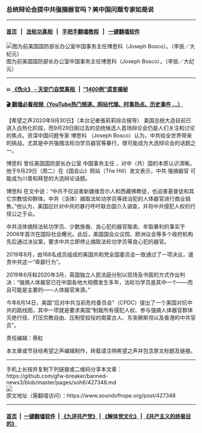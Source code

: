 ### 总统辩论会提中共强摘器官吗？美中国问题专家如是说
------------------------

#### [首页](https://github.com/gfw-breaker/banned-news3/blob/master/README.md) &nbsp;&nbsp;|&nbsp;&nbsp; [法轮功真相](https://github.com/begood0513/basic/blob/master/README.md)  &nbsp;&nbsp;|&nbsp;&nbsp; [手把手翻墙教程](https://github.com/gfw-breaker/guides/wiki)  &nbsp;&nbsp;|&nbsp;&nbsp; [一键翻墙软件](https://github.com/gfw-breaker/nogfw/blob/master/README.md)  



<div><img alt="图为前美国国防部长办公室中国事务主任博思科（Joseph Bosco）。（李辰／大纪元）" src="https://img.soundofhope.org/2020-09/9-30-4-1-1601465445885.jpg"/>
<br/><figcaption class="caption">
 图为前美国国防部长办公室中国事务主任博思科（Joseph Bosco）。（李辰／大纪元）
</figcaption></div><hr/>

#### 💥 [《伪火》 - 天安门自焚真相 ](http://158.247.195.190:10000/videos/blog/weihuo.html)&nbsp; |&nbsp; [“1400例”谎言揭秘  ](http://158.247.195.190:10000/videos/blog/jiexi1400.html)

#### [ 🎬  翻墙必看视频（YouTube热门频道、网站代理、时事热点、历史事件 ...）](https://github.com/gfw-breaker/links/blob/master/banned.md)

<div><div class="Content__Wrapper sc-1bvya0-0 grZQxZ">
 <p class="meta-top">
  <span class="meta">
   【希望之声2020年9月30日】（本台记者張莉莉综合报导）
  </span>
  美国总统大选目前已进入白热化阶段，而9月29日刚过去的总统候选人首场辩论会仍是人们关注和讨论的焦点。资深中国问题专家
  <ok href="/term/387373">
   博思科
  </ok>
  （Joseph Bosco）认为，中共给全世界带来的挑战，尤其是中共强摘法轮功学员器官等暴行，很可能成为大选辩论会的话题之一。
 </p>
 <p>
  <ok href="/term/387373">
   博思科
  </ok>
  曾任美国国防部长办公室
  <ok href="/term/387370">
   中国事务主任
  </ok>
  ，对中（共）国的本质认识清晰。他于9月29日（周二）在《国会山》网站（The Hill）发文表示，中共
  <ok href="/term/3558">
   强摘器官
  </ok>
  可能成为川普和拜登的大选辩论话题。
 </p>
 <div class="AD_Embed__Wrap-sc-1xslmin-0 igMuqX module desktop">
  <div>
  </div>
 </div>
 <p>
  <ok href="/term/387373">
   博思科
  </ok>
  在文中说：“中共不仅迫害新疆维吾尔人和西藏佛教徒，也迫害基督徒和其它宗教信仰群体。中共（活体）摘取法轮功学员等政治犯的人体器官进行商业销售。”他认为，美国应针对中共的暴行呼吁联合国介入调查，并将中共侵犯人权的行径公之于众。
 </p>
 <p>
  中共活体摘除法轮功学员、少数族裔、良心犯的器官贩卖、牟取暴利的事实于2006年首次在国际社会曝光。此后，美国国会众议院、欧洲议会等多个政府机构先后通过决议案，要求中共立即停止摘取法轮功学员等良心犯的器官。
 </p>
 <p>
  2019年8月，由168名成员组成的美国共和党全国委员会一致通过了一项决议，谴责中共这一“卑鄙行为”。
 </p>
 <p>
  2019年6月和2020年3月，英国独立人民法庭分别以现场及书面的方式作出判决：“强摘人体器官已在中国各地大规模发生多年，法轮功学员是其中一个——而且可能是主要的——人体器官来源。”
 </p>
 <p>
  今年8月14日，美国“应对中共当前危险委员会”（CPDC）提出了一个美国对抗中共的路线图，其中一项就是要求美国“制裁所有侵犯人权、参与强摘人体器官群体灭绝行径、打压宗教自由、压制受奴役的南蒙古人、东突厥斯坦以及香港的中共官员”。
 </p>
 <p class="meta-btm">
  责任编辑：蔡紅
 </p>
 <p class="meta-btm">
  本文章或节目经希望之声编辑制作，转载请注明希望之声并包含原文标题及链接。
 </p>
</div>
</div>
<hr/>
手机上长按并复制下列链接或二维码分享本文章：<br/>
https://github.com/gfw-breaker/banned-news3/blob/master/pages/soh6/427348.md <br/>
<a href='https://github.com/gfw-breaker/banned-news3/blob/master/pages/soh6/427348.md'><img src='https://github.com/gfw-breaker/banned-news3/blob/master/pages/soh6/427348.md.png'/></a> <br/>
原文地址（需翻墙访问）：https://www.soundofhope.org/post/427348


------------------------
#### [首页](https://github.com/gfw-breaker/banned-news3/blob/master/README.md) &nbsp;|&nbsp; [一键翻墙软件](https://github.com/gfw-breaker/nogfw/blob/master/README.md) &nbsp;| [《九评共产党》](https://github.com/gfw-breaker/9ping.md/blob/master/README.md#九评之一评共产党是什么) | [《解体党文化》](https://github.com/gfw-breaker/jtdwh.md/blob/master/README.md) | [《共产主义的终极目的》](https://github.com/gfw-breaker/gczydzjmd.md/blob/master/README.md)


<img src='http://gfw-breaker.win/banned-news3/pages/soh6/427348.md' width='0px' height='0px'/>